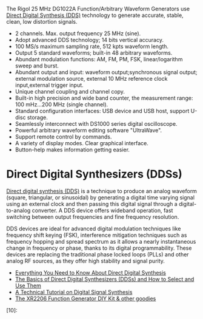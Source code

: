 <!--
Maintainer:   jeffskinnerbox@yahoo.com / www.jeffskinnerbox.me
Version:      0.0.0
-->


The Rigol 25 MHz DG1022A Function/Arbitrary Waveform Generators
use [Direct Digital Synthesis (DDS)][01]
technology to generate accurate, stable, clean, low distortion signals.

* 2 channels. Max. output frequency 25 MHz (sine).
* Adopt advanced DDS technology; 14 bits vertical accuracy.
* 100 MS/s maximum sampling rate, 512 kpts waveform length.
* Output 5 standard waveforms; built-in 48 arbitrary waveforms.
* Abundant modulation functions: AM, FM, PM, FSK, linear/logarithm sweep and burst.
* Abundant output and input: waveform output;synchronous signal output; external modulation source, external 10 MHz reference clock input,external trigger input.
* Unique channel coupling and channel copy.
* Built-in high precision and wide band counter, the measurement range: 100 mHz...200 MHz (single channel).
* Standard configuration interfaces: USB device and USB host, support U-disc storage.
* Seamlessly interconnect with DS1000 series digital oscilloscope.
* Powerful arbitrary waveform editing software "UltraWave".
* Support remote control by commands.
* A variety of display modes. Clear graphical interface.
* Button-help makes information getting easier.

# Direct Digital Synthesizers (DDSs)
[Direct digital synthesis (DDS)][01] is a technique to produce an analog waveform
(square, triangular, or sinusoidal)
by generating a digital time varying signal using an external clock
and then passing this digital signal through a digital-to-analog converter.
A DDS device offers wideband operation,
fast switching between output frequencies and fine frequency resolution.

DDS devices are ideal for advanced digital modulation techniques
like frequency shift keying (FSK), interference mitigation techniques such as frequency hopping
and spread spectrum as it allows a nearly instantaneous change
in frequency or phase, thanks to its digital programmability.
These devices are replacing the traditional phase locked loops (PLLs) and other analog RF sources,
as they offer high stability and signal purity.

* [Everything You Need to Know About Direct Digital Synthesis](https://www.allaboutcircuits.com/technical-articles/direct-digital-synthesis/)
* [The Basics of Direct Digital Synthesizers (DDSs) and How to Select and Use Them](https://www.digikey.com/en/articles/the-basics-of-direct-digital-synthesizers-ddss)
* [A Technical Tutorial on Digital Signal Synthesis](https://www.analog.com/media/cn/training-seminars/tutorials/450968421DDS_Tutorial_rev12-2-99.pdf)
* [The XR2206 Function Generator DIY Kit & other goodies](https://www.electroschematics.com/function-generator/)



[01]:https://www.everythingrf.com/community/what-is-direct-digital-synthesis
[02]:
[03]:
[04]:
[05]:
[06]:
[07]:
[08]:
[09]:
[10]:
